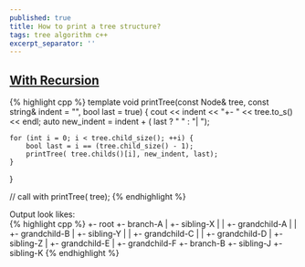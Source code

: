 ```yaml
---
published: true
title: How to print a tree structure?
tags: tree algorithm c++
excerpt_separator: ''
---
```

## [With Recursion](https://stackoverflow.com/questions/1649027/how-do-i-print-out-a-tree-structure/8567550#8567550)

{% highlight cpp %}
template<class Node>
void printTree(const Node& tree, const string& indent = "", bool last = true)
{
    cout << indent << "+- " << tree.to_s() << endl;
    auto new_indent = indent + ( last ? "   " : "|  ");

    for (int i = 0; i < tree.child_size(); ++i) {
        bool last = i == (tree.child_size() - 1);
        printTree( tree.childs()[i], new_indent, last);
    }
}
                                          
// call with
printTree( tree);
{% endhighlight %}
                          
Output look likes:                                         
{% highlight cpp %}
+- root
   +- branch-A
   |  +- sibling-X
   |  |  +- grandchild-A
   |  |  +- grandchild-B
   |  +- sibling-Y
   |  |  +- grandchild-C
   |  |  +- grandchild-D
   |  +- sibling-Z
   |     +- grandchild-E
   |     +- grandchild-F
   +- branch-B
      +- sibling-J
      +- sibling-K
{% endhighlight %}
